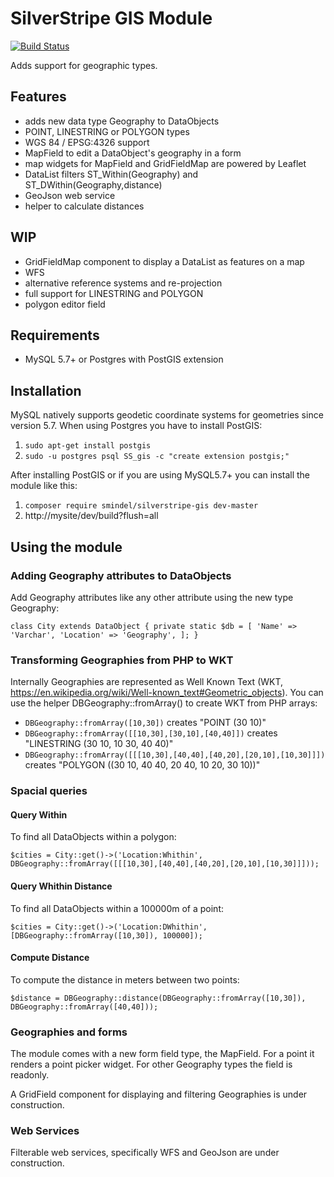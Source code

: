 # SilverStripe GIS Module

[![Build Status](https://travis-ci.org/smindel/silverstripe-gis.svg?branch=master)](https://travis-ci.org/smindel/silverstripe-gis)

Adds support for geographic types.

## Features

- adds new data type Geography to DataObjects
- POINT, LINESTRING or POLYGON types
- WGS 84 / EPSG:4326 support
- MapField to edit a DataObject's geography in a form
- map widgets for MapField and GridFieldMap are powered by Leaflet
- DataList filters ST_Within(Geography) and ST_DWithin(Geography,distance)
- GeoJson web service
- helper to calculate distances

## WIP

- GridFieldMap component to display a DataList as features on a map
- WFS
- alternative reference systems and re-projection
- full support for LINESTRING and POLYGON
- polygon editor field

## Requirements

- MySQL 5.7+ or Postgres with PostGIS extension

## Installation

MySQL natively supports geodetic coordinate systems for geometries since version 5.7. When using Postgres you have to install PostGIS:

1. `sudo apt-get install postgis`
2. `sudo -u postgres psql SS_gis -c "create extension postgis;"`

After installing PostGIS or if you are using MySQL5.7+ you can install the module like this:

1. `composer require smindel/silverstripe-gis dev-master`
2. http://mysite/dev/build?flush=all

## Using the module

### Adding Geography attributes to DataObjects

Add Geography attributes like any other attribute using the new type Geography:


`
class City extends DataObject
{
    private static $db = [
        'Name' => 'Varchar',
        'Location' => 'Geography',
    ];
}
`

### Transforming Geographies from PHP to WKT

Internally Geographies are represented as Well Known Text (WKT, https://en.wikipedia.org/wiki/Well-known_text#Geometric_objects). You can use the helper DBGeography::fromArray() to create WKT from PHP arrays:

- `DBGeography::fromArray([10,30])` creates "POINT (30 10)"
- `DBGeography::fromArray([[10,30],[30,10],[40,40]])` creates "LINESTRING (30 10, 10 30, 40 40)"
- `DBGeography::fromArray([[[10,30],[40,40],[40,20],[20,10],[10,30]]])` creates "POLYGON ((30 10, 40 40, 20 40, 10 20, 30 10))"

### Spacial queries

#### Query Within

To find all DataObjects within a polygon:

`$cities = City::get()->('Location:Whithin', DBGeography::fromArray([[[10,30],[40,40],[40,20],[20,10],[10,30]]]));`

#### Query Whithin Distance

To find all DataObjects within a 100000m of a point:

`$cities = City::get()->('Location:DWhithin', [DBGeography::fromArray([10,30]), 100000]);`

#### Compute Distance

To compute the distance in meters between two points:

`$distance = DBGeography::distance(DBGeography::fromArray([10,30]), DBGeography::fromArray([40,40]));`

### Geographies and forms

The module comes with a new form field type, the MapField. For a point it renders a point picker widget. For other Geography types the field is readonly.

A GridField component for displaying and filtering Geographies is under construction.

### Web Services



Filterable web services, specifically WFS and GeoJson are under construction.
